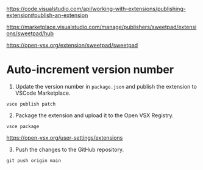 https://code.visualstudio.com/api/working-with-extensions/publishing-extension#publish-an-extension

https://marketplace.visualstudio.com/manage/publishers/sweetpad/extensions/sweetpad/hub

https://open-vsx.org/extension/sweetpad/sweetpad

# Auto-increment version number

1. Update the version number in `package.json` and publish the extension to VSCode Marketplace.
```shell
vsce publish patch
```

2. Package the extension and upload it to the Open VSX Registry.
```shell
vsce package
```

https://open-vsx.org/user-settings/extensions

3. Push the changes to the GitHub repository.
```shell
git push origin main
```

